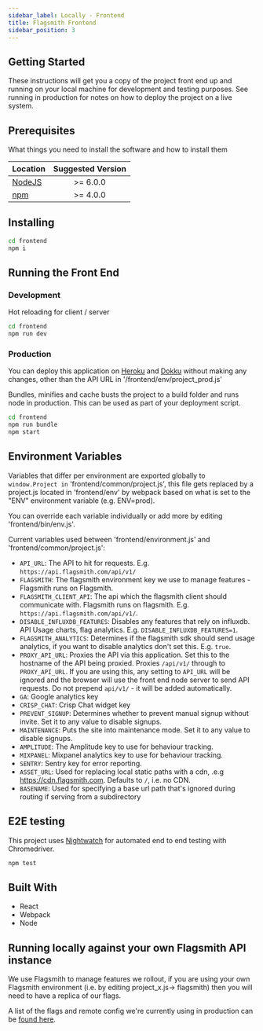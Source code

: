 ```yaml
---
sidebar_label: Locally - Frontend
title: Flagsmith Frontend
sidebar_position: 3
---
```


## Getting Started

These instructions will get you a copy of the project front end up and running on your local machine for development and
testing purposes. See running in production for notes on how to deploy the project on a live system.

## Prerequisites

What things you need to install the software and how to install them

| Location                                    | Suggested Version |
| ------------------------------------------- | :---------------: |
| <a href="https://nodejs.org/en/">NodeJS</a> |     >= 6.0.0      |
| <a href="https://nodejs.org/en/">npm</a>    |     >= 4.0.0      |

## Installing

```bash
cd frontend
npm i
```

## Running the Front End

### Development

Hot reloading for client / server

```bash
cd frontend
npm run dev
```

### Production

You can deploy this application on [Heroku](https://www.heroku.com/) and [Dokku](http://dokku.viewdocs.io/dokku/)
without making any changes, other than the API URL in '/frontend/env/project_prod.js'

Bundles, minifies and cache busts the project to a build folder and runs node in production. This can be used as part of
your deployment script.

```bash
cd frontend
npm run bundle
npm start
```

## Environment Variables

Variables that differ per environment are exported globally to `window.Project in` 'frontend/common/project.js', this
file gets replaced by a project.js located in 'frontend/env' by webpack based on what is set to the "ENV" environment
variable (e.g. ENV=prod).

You can override each variable individually or add more by editing 'frontend/bin/env.js'.

Current variables used between 'frontend/environment.js' and 'frontend/common/project.js':

- `API_URL`: The API to hit for requests. E.g. `https://api.flagsmith.com/api/v1/`
- `FLAGSMITH`: The flagsmith environment key we use to manage features - Flagsmith runs on Flagsmith.
- `FLAGSMITH_CLIENT_API`: The api which the flagsmith client should communicate with. Flagsmith runs on flagsmith. E.g.
  `https://api.flagsmith.com/api/v1/`.
- `DISABLE_INFLUXDB_FEATURES`: Disables any features that rely on influxdb. API Usage charts, flag analytics. E.g.
  `DISABLE_INFLUXDB_FEATURES=1`.
- `FLAGSMITH_ANALYTICS`: Determines if the flagsmith sdk should send usage analytics, if you want to disable analytics
  don't set this. E.g. `true`.
- `PROXY_API_URL`: Proxies the API via this application. Set this to the hostname of the API being proxied. Proxies
  `/api/v1/` through to `PROXY_API_URL`. If you are using this, any setting to `API_URL` will be ignored and the browser
  will use the front end node server to send API requests. Do not prepend `api/v1/` - it will be added automatically.
- `GA`: Google analytics key
- `CRISP_CHAT`: Crisp Chat widget key
- `PREVENT_SIGNUP`: Determines whether to prevent manual signup without invite. Set it to any value to disable signups.
- `MAINTENANCE`: Puts the site into maintenance mode. Set it to any value to disable signups.
- `AMPLITUDE`: The Amplitude key to use for behaviour tracking.
- `MIXPANEL`: Mixpanel analytics key to use for behaviour tracking.
- `SENTRY`: Sentry key for error reporting.
- `ASSET_URL`: Used for replacing local static paths with a cdn, .e.g https://cdn.flagsmith.com. Defaults to `/`, i.e.
  no CDN.
- `BASENAME`: Used for specifying a base url path that's ignored during routing if serving from a subdirectory

## E2E testing

This project uses [Nightwatch](http://nightwatchjs.org/) for automated end to end testing with Chromedriver.

```bash
npm test
```

## Built With

- React
- Webpack
- Node

## Running locally against your own Flagsmith API instance

We use Flagsmith to manage features we rollout, if you are using your own Flagsmith environment (i.e. by editing
project_x.js-> flagsmith) then you will need to have a replica of our flags.

A list of the flags and remote config we're currently using in production can be
[found here](/deployment/overview#current-flagsmith-feature-flags).
